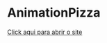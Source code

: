 # AnimationPizza
 
 <a href="https://luiizmiranda.github.io/AnimationPizza/">Click aqui para abrir o site</a>
